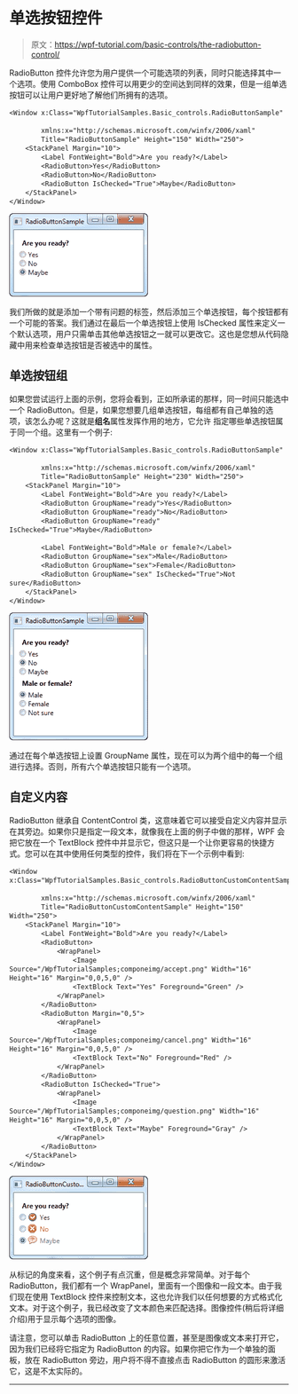 # 单选按钮控件

> 原文：<https://wpf-tutorial.com/basic-controls/the-radiobutton-control/>

RadioButton 控件允许您为用户提供一个可能选项的列表，同时只能选择其中一个选项。使用 ComboBox 控件可以用更少的空间达到同样的效果，但是一组单选按钮可以让用户更好地了解他们所拥有的选项。

```
<Window x:Class="WpfTutorialSamples.Basic_controls.RadioButtonSample"

        xmlns:x="http://schemas.microsoft.com/winfx/2006/xaml"
        Title="RadioButtonSample" Height="150" Width="250">
	<StackPanel Margin="10">
		<Label FontWeight="Bold">Are you ready?</Label>
		<RadioButton>Yes</RadioButton>
		<RadioButton>No</RadioButton>
		<RadioButton IsChecked="True">Maybe</RadioButton>
	</StackPanel>
</Window>
```

![](img/8dcf68a18a0ba7c80b6d9625b7bfd341.png "A simple RadioButton control")

我们所做的就是添加一个带有问题的标签，然后添加三个单选按钮，每个按钮都有一个可能的答案。我们通过在最后一个单选按钮上使用 IsChecked 属性来定义一个默认选项，用户只需单击其他单选按钮之一就可以更改它。这也是您想从代码隐藏中用来检查单选按钮是否被选中的属性。

## 单选按钮组

如果您尝试运行上面的示例，您将会看到，正如所承诺的那样，同一时间只能选中一个 RadioButton。但是，如果您想要几组单选按钮，每组都有自己单独的选项，该怎么办呢？这就是**组名**属性发挥作用的地方，它允许 指定哪些单选按钮属于同一个组。这里有一个例子:

<input type="hidden" name="IL_IN_ARTICLE">

```
<Window x:Class="WpfTutorialSamples.Basic_controls.RadioButtonSample"

        xmlns:x="http://schemas.microsoft.com/winfx/2006/xaml"
        Title="RadioButtonSample" Height="230" Width="250">
	<StackPanel Margin="10">
		<Label FontWeight="Bold">Are you ready?</Label>
		<RadioButton GroupName="ready">Yes</RadioButton>
		<RadioButton GroupName="ready">No</RadioButton>
		<RadioButton GroupName="ready" IsChecked="True">Maybe</RadioButton>

		<Label FontWeight="Bold">Male or female?</Label>
		<RadioButton GroupName="sex">Male</RadioButton>
		<RadioButton GroupName="sex">Female</RadioButton>
		<RadioButton GroupName="sex" IsChecked="True">Not sure</RadioButton>
	</StackPanel>
</Window>
```

![](img/3dcdbf6b70aedfa7320825add0d3ef1d.png "Two groups of radio buttons using the GroupName property")

通过在每个单选按钮上设置 GroupName 属性，现在可以为两个组中的每一个组进行选择。否则，所有六个单选按钮只能有一个选项。

## 自定义内容

RadioButton 继承自 ContentControl 类，这意味着它可以接受自定义内容并显示在其旁边。如果你只是指定一段文本，就像我在上面的例子中做的那样，WPF 会把它放在一个 TextBlock 控件中并显示它，但这只是一个让你更容易的快捷方式。您可以在其中使用任何类型的控件，我们将在下一个示例中看到:

```
<Window x:Class="WpfTutorialSamples.Basic_controls.RadioButtonCustomContentSample"

        xmlns:x="http://schemas.microsoft.com/winfx/2006/xaml"
        Title="RadioButtonCustomContentSample" Height="150" Width="250">
	<StackPanel Margin="10">
		<Label FontWeight="Bold">Are you ready?</Label>
		<RadioButton>
			<WrapPanel>
				<Image Source="/WpfTutorialSamples;componeimg/accept.png" Width="16" Height="16" Margin="0,0,5,0" />
				<TextBlock Text="Yes" Foreground="Green" />
			</WrapPanel>
		</RadioButton>
		<RadioButton Margin="0,5">
			<WrapPanel>
				<Image Source="/WpfTutorialSamples;componeimg/cancel.png" Width="16" Height="16" Margin="0,0,5,0" />
				<TextBlock Text="No" Foreground="Red" />
			</WrapPanel>
		</RadioButton>
		<RadioButton IsChecked="True">
			<WrapPanel>
				<Image Source="/WpfTutorialSamples;componeimg/question.png" Width="16" Height="16" Margin="0,0,5,0" />
				<TextBlock Text="Maybe" Foreground="Gray" />
			</WrapPanel>
		</RadioButton>
	</StackPanel>
</Window>
```

![](img/d560ab4fce3b235d1584eac067efde37.png "Radio buttons with custom content")

从标记的角度来看，这个例子有点沉重，但是概念非常简单。对于每个 RadioButton，我们都有一个 WrapPanel，里面有一个图像和一段文本。由于我们现在使用 TextBlock 控件来控制文本，这也允许我们以任何想要的方式格式化文本。对于这个例子，我已经改变了文本颜色来匹配选择。图像控件(稍后将详细介绍)用于显示每个选项的图像。

请注意，您可以单击 RadioButton 上的任意位置，甚至是图像或文本来打开它，因为我们已经将它指定为 RadioButton 的内容。如果你把它作为一个单独的面板，放在 RadioButton 旁边，用户将不得不直接点击 RadioButton 的圆形来激活它，这是不太实际的。

* * *